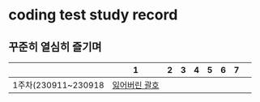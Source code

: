 # coding test study record
## 꾸준히 열심히 즐기며
| |1|2|3|4|5|6|7| |
|:-:|:-:|:-:|:-:|:-:|:-:|:-:|:-:|:-:|
|1주차(230911~230918|[잃어버린 괄호](https://www.acmicpc.net/problem/1541)
